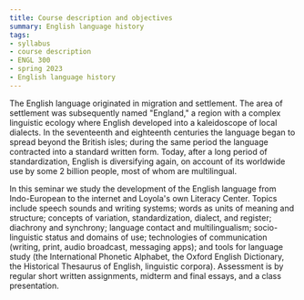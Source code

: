 ```yaml
---
title: Course description and objectives
summary: English language history
tags:
- syllabus
- course description
- ENGL 300
- spring 2023
- English language history
---
```


The English language originated in migration and settlement.
The area of settlement was subsequently named "England," a region with a complex linguistic ecology where English developed into a kaleidoscope of local dialects.
In the seventeenth and eighteenth centuries the language began to spread beyond the British isles; during the same period the language contracted into a standard written form.
Today, after a long period of standardization, English is diversifying again, on account of its worldwide use by some 2 billion people, most of whom are multilingual.

In this seminar we study the development of the English language from Indo-European to the internet and Loyola's own Literacy Center.
Topics include speech sounds and writing systems;
words as units of meaning and structure;
concepts of variation, standardization, dialect, and register;
diachrony and synchrony;
language contact and multilingualism;
socio-linguistic status and domains of use;
technologies of communication (writing, print, audio broadcast, messaging apps);
and tools for language study (the International Phonetic Alphabet, the Oxford English Dictionary, the Historical Thesaurus of English, linguistic corpora).
Assessment is by regular short written assignments, midterm and final essays, and a class presentation.
